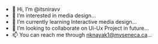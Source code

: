 - 👋 Hi, I’m @itsniravv
- 👀 I’m interested in media design...
- 🌱 I’m currently learning Interactive media design...
- 💞️ I’m looking to collaborate on Ui-Ux Project in future...
- 📫 You can reach me through nknayak1@myseneca.ca...

<!---
itsniravv/itsniravv is a ✨ special ✨ repository because its `README.md` (this file) appears on your GitHub profile.
You can click the Preview link to take a look at your changes.
--->
